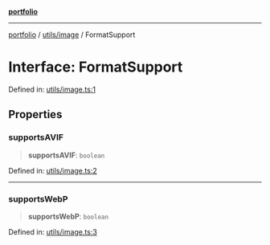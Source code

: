 [**portfolio**](../../../README.md)

***

[portfolio](../../../modules.md) / [utils/image](../README.md) / FormatSupport

# Interface: FormatSupport

Defined in: [utils/image.ts:1](https://github.com/tnorlund/Portfolio/blob/c20e64db87f42c98cf4a39e6b2073e63672a59f5/portfolio/utils/image.ts#L1)

## Properties

### supportsAVIF

> **supportsAVIF**: `boolean`

Defined in: [utils/image.ts:2](https://github.com/tnorlund/Portfolio/blob/c20e64db87f42c98cf4a39e6b2073e63672a59f5/portfolio/utils/image.ts#L2)

***

### supportsWebP

> **supportsWebP**: `boolean`

Defined in: [utils/image.ts:3](https://github.com/tnorlund/Portfolio/blob/c20e64db87f42c98cf4a39e6b2073e63672a59f5/portfolio/utils/image.ts#L3)
